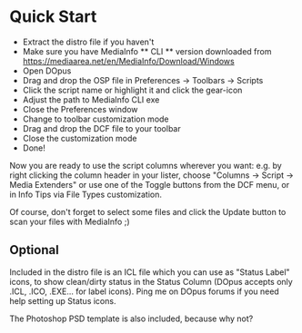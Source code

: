 # Quick Start

* Extract the distro file if you haven't
* Make sure you have MediaInfo ** CLI ** version downloaded from https://mediaarea.net/en/MediaInfo/Download/Windows
* Open DOpus
* Drag and drop the OSP file in Preferences -> Toolbars -> Scripts
* Click the script name or highlight it and click the gear-icon
* Adjust the path to MediaInfo CLI exe
* Close the Preferences window
* Change to toolbar customization mode
* Drag and drop the DCF file to your toolbar
* Close the customization mode
* Done!

Now you are ready to use the script columns wherever you want:
e.g. by right clicking the column header in your lister, choose "Columns -> Script -> Media Extenders" or use one of the Toggle buttons from the DCF menu, or in Info Tips via File Types customization.

Of course, don't forget to select some files and click the Update button to scan your files with MediaInfo ;)

## Optional
Included in the distro file is an ICL file which you can use as "Status Label" icons, to show clean/dirty status in the Status Column (DOpus accepts only .ICL, .ICO, .EXE... for label icons). Ping me on DOpus forums if you need help setting up Status icons.

The Photoshop PSD template is also included, because why not?
